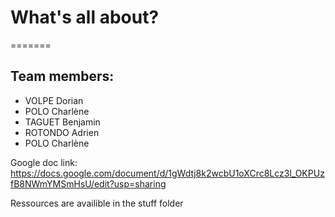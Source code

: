 # What's all about?

=======
## Team members: 
- VOLPE Dorian
- POLO Charlène
- TAGUET Benjamin
- ROTONDO Adrien
- POLO Charlène

Google doc link: https://docs.google.com/document/d/1gWdtj8k2wcbU1oXCrc8Lcz3l_OKPUzfB8NWmYMSmHsU/edit?usp=sharing

Ressources are availible in the stuff folder
